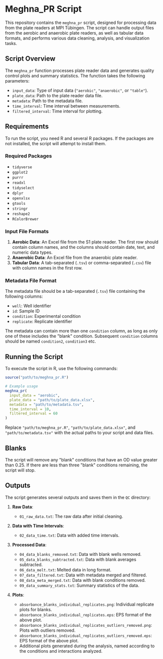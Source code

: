 # Meghna_PR Script

This repository contains the `meghna_pr` script, designed for processing data from the plate readers at MPI Tübingen. The script can handle output files from the aerobic and anaerobic plate readers, as well as tabular data formats, and performs various data cleaning, analysis, and visualization tasks.

## Script Overview

The `meghna_pr` function processes plate reader data and generates quality control plots and summary statistics. The function takes the following parameters:

- `input_data`: Type of input data (`"aerobic"`, `"anaerobic"`, or `"table"`).
- `plate_data`: Path to the plate reader data file.
- `metadata`: Path to the metadata file.
- `time_interval`: Time interval between measurements.
- `filtered_interval`: Time interval for plotting.

## Requirements

To run the script, you need R and several R packages. If the packages are not installed, the script will attempt to install them.

### Required Packages

- `tidyverse`
- `ggplot2`
- `purrr`
- `readxl`
- `tidyselect`
- `dplyr`
- `openxlsx`
- `gtools`
- `stringr`
- `reshape2`
- `RColorBrewer`

### Input File Formats

1. **Aerobic Data**: An Excel file from the S1 plate reader. The first row should contain column names, and the columns should contain date, text, and numeric data types.
2. **Anaerobic Data**: An Excel file from the anaerobic plate reader.
3. **Tabular Data**: A tab-separated (`.tsv`) or comma-separated (`.csv`) file with column names in the first row.

### Metadata File Format

The metadata file should be a tab-separated (`.tsv`) file containing the following columns:

- `well`: Well identifier
- `id`: Sample ID
- `condition`: Experimental condition
- `replicate`: Replicate identifier

The metadata can contain more than one `condition` column, as long as only one of these includes the "blank" condition. Subsequent `condition` columns should be named `condition2`, `condition3` etc.

## Running the Script

To execute the script in R, use the following commands:

```R
source("path/to/meghna_pr.R")

# Example usage
meghna_pr(
  input_data = "aerobic",
  plate_data = "path/to/plate_data.xlsx",
  metadata = "path/to/metadata.tsv",
  time_interval = 10,
  filtered_interval = 60
)
```

Replace `"path/to/meghna_pr.R"`, `"path/to/plate_data.xlsx"`, and `"path/to/metadata.tsv"` with the actual paths to your script and data files.

## Blanks

The script will remove any "blank" conditions that have an OD value greater than 0.25. If there are less than three "blank" conditions remaining, the script will stop.

## Outputs

The script generates several outputs and saves them in the `QC` directory:

1. **Raw Data**:
   - `01_raw_data.txt`: The raw data after initial cleaning.
   
2. **Data with Time Intervals**:
   - `02_data_time.txt`: Data with added time intervals.
   
3. **Processed Data**:
   - `04_data_blanks_removed.txt`: Data with blank wells removed.
   - `05_data_blanks_subtracted.txt`: Data with blank averages subtracted.
   - `06_data_melt.txt`: Melted data in long format.
   - `07_data_filtered.txt`: Data with metadata merged and filtered.
   - `08_data_meta_merged.txt`: Data with blank conditions removed.
   - `09_data_summary_stats.txt`: Summary statistics of the data.

4. **Plots**:
   - `absorbance_blanks_individual_replicates.png`: Individual replicate plots for blanks.
   - `absorbance_blanks_individual_replicates.eps`: EPS format of the above plot.
   - `absorbance_blanks_individual_replicates_outliers_removed.png`: Plots with outliers removed.
   - `absorbance_blanks_individual_replicates_outliers_removed.eps`: EPS format of the above plot.
   - Additional plots generated during the analysis, named according to the conditions and interactions analyzed.


